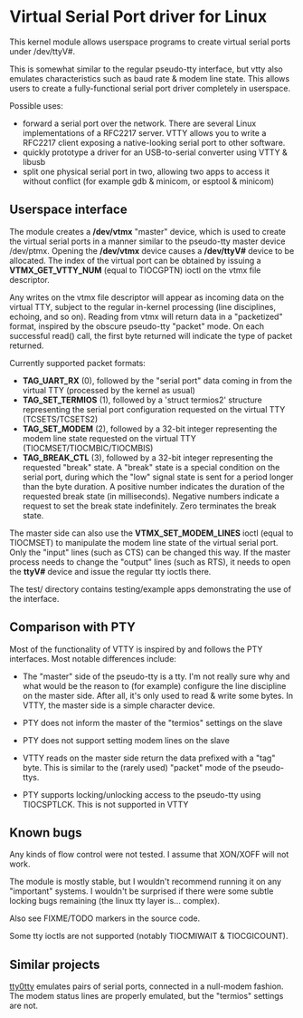 Virtual Serial Port driver for Linux
====================================

This kernel module allows userspace programs to create virtual serial ports under /dev/ttyV#.

This is somewhat similar to the regular pseudo-tty interface, but vtty also emulates characteristics
such as baud rate & modem line state. This allows users to create a fully-functional serial port
driver completely in userspace.

Possible uses:
- forward a serial port over the network. There are several Linux implementations of a RFC2217 server.
  VTTY allows you to write a RFC2217 client exposing a native-looking serial port to other software.
- quickly prototype a driver for an USB-to-serial converter using VTTY & libusb
- split one physical serial port in two, allowing two apps to access it without conflict (for example
  gdb & minicom, or esptool & minicom)


Userspace interface
-------------------

The module creates a **/dev/vtmx** "master" device, which is used to create the virtual serial ports in a
manner similar to the pseudo-tty master device /dev/ptmx. Opening the **/dev/vtmx** device causes a
**/dev/ttyV#** device to be allocated. The index of the virtual port can be obtained by issuing a
**VTMX_GET_VTTY_NUM** (equal to TIOCGPTN) ioctl on the vtmx file descriptor.

Any writes on the vtmx file descriptor will appear as incoming data on the virtual TTY, subject to the
regular in-kernel processing (line disciplines, echoing, and so on). Reading from vtmx will return data
in a "packetized" format, inspired by the obscure pseudo-tty "packet" mode. On each successful read() call,
the first byte returned will indicate the type of packet returned.

Currently supported packet formats:

- **TAG_UART_RX** (0), followed by the "serial port" data coming in from the virtual TTY (processed by the kernel as usual)
- **TAG_SET_TERMIOS** (1), followed by a 'struct termios2' structure representing the serial port configuration requested on the virtual TTY (TCSETS/TCSETS2)
- **TAG_SET_MODEM** (2),  followed by a 32-bit integer representing the modem line state requested on the virtual TTY (TIOCMSET/TIOCMBIC/TIOCMBIS)
- **TAG_BREAK_CTL** (3), followed by a 32-bit integer representing the requested "break" state. A "break" state is a special condition on the serial port, during which the "low" signal state is sent for a period longer than the byte duration. A positive number indicates the duration of the requested break state (in milliseconds). Negative numbers indicate a request to set the break state indefinitely. Zero terminates the break state.

The master side can also use the **VTMX_SET_MODEM_LINES** ioctl (equal to TIOCMSET) to manipulate the modem line state of the virtual serial port.
Only the "input" lines (such as CTS) can be changed this way. If the master process needs to change the "output" lines (such as RTS), it needs to
open the **ttyV#** device and issue the regular tty ioctls there.

The test/ directory contains testing/example apps demonstrating the use of the interface.


Comparison with PTY
-------------------

Most of the functionality of VTTY is inspired by and follows the PTY interfaces. Most notable differences
include:

- The "master" side of the pseudo-tty is a tty. I'm not really sure why and what would be the reason
  to (for example) configure the line discipline on the master side. After all, it's only used to read &
  write some bytes. In VTTY, the master side is a simple character device.

- PTY does not inform the master of the "termios" settings on the slave

- PTY does not support setting modem lines on the slave

- VTTY reads on the master side return the data prefixed with a "tag" byte. This is similar to the
  (rarely used) "packet" mode of the pseudo-ttys.

- PTY supports locking/unlocking access to the pseudo-tty using TIOCSPTLCK. This is not supported in VTTY


Known bugs
----------

Any kinds of flow control were not tested. I assume that XON/XOFF will not work.

The module is mostly stable, but I wouldn't recommend running it on any "important" systems.
I wouldn't be surprised if there were some subtle locking bugs remaining (the linux tty layer is... complex).

Also see FIXME/TODO markers in the source code.

Some tty ioctls are not supported (notably TIOCMIWAIT & TIOCGICOUNT).

Similar projects
---------------

[tty0tty](https://github.com/freemed/tty0tty) emulates pairs of serial ports, connected in a null-modem fashion.
The modem status lines are properly emulated, but the "termios" settings are not.
